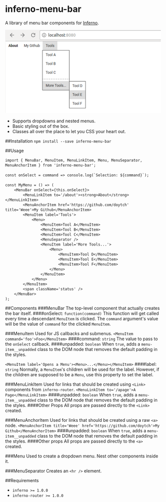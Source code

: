# inferno-menu-bar
A library of menu bar components for [Inferno](https://github.com/infernojs/inferno).

![Screenshot](screenshot.png)

- Supports dropdowns and nested menus.
- Basic styling out of the box.
- Classes all over the place to let you CSS your heart out.

##Installation
`npm install --save inferno-menu-bar`

##Usage
```
import { MenuBar, MenuItem, MenuLinkItem, Menu, MenuSeparator, MenuAnchorItem } from 'inferno-menu-bar';

const onSelect = command => console.log(`Selection: ${command}`);

const MyMenu = () => (
    <MenuBar onSelect={this.onSelect}>
        <MenuLinkItem to='/about'><strong>About</strong></MenuLinkItem>
        <MenuAnchorItem href='https://github.com/doytch' title='Weee'>My Github</MenuAnchorItem>
        <MenuItem label='Tools'>
            <Menu>
                <MenuItem>Tool A</MenuItem>
                <MenuItem>Tool B</MenuItem>
                <MenuItem>Tool C</MenuItem>
                <MenuSeparator />
                <MenuItem label='More Tools...'>
                    <Menu>
                        <MenuItem>Tool D</MenuItem>
                        <MenuItem>Tool E</MenuItem>
                        <MenuItem>Tool F</MenuItem>
                    </Menu>
                </MenuItem>
            </Menu>
        </MenuItem>
        <span className='status' />
    </MenuBar>
);
```

##Components
###MenuBar
The top-level component that actually creates the bar itself.
####onSelect: `function(command)`
This function will get called every time a descendant `MenuItem` is clicked. The `command` argument's value will be the value of `command` for the clicked `MenuItem`.

###MenuItem
Used for JS callbacks and submenus.
`<MenuItem command='foo'>Foo</MenuItem>`
####command: `string`
The value to pass to the `onSelect` callback.
####unpadded: `boolean`
When `true`, adds a `menu-item__unpadded` class to the DOM node that removes the default padding in the styles.

`<MenuItem label='Opens a Menu'><Menu>...</Menu></MenuItem>`
####label: `string`
Normally, a `MenuItem`'s children will be used for the label. However, if the children are supposed to be a `Menu`, use this property to set the label.

###MenuLinkItem
Used for links that should be created using `<Link>` components from `inferno-router`.
`<MenuLinkItem to='/apage'>A Page</MenuLinkItem>`
####unpadded: `boolean`
When `true`, adds a `menu-item__unpadded` class to the DOM node that removes the default padding in the styles.
####Other Props
All props are passed directly to the `<Link>` created.

###MenuAnchorItem
Used for links that should be created using a raw `<a>` node.
`<MenuAnchorItem title='Weee' href='https://github.com/doytch'>My Github</MenuAnchorItem>`
####unpadded: `boolean`
When `true`, adds a `menu-item__unpadded` class to the DOM node that removes the default padding in the styles.
####Other props
All props are passed directly to the `<a>` created.

###Menu
Used to create a dropdown menu. Nest other components inside it.

###MenuSeparator
Creates an `<hr />` element.

##Requirements
- `inferno >= 1.0.0`
- `inferno-router >= 1.0.0`

